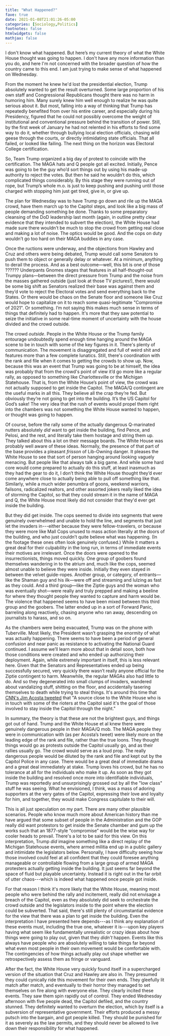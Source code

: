 ```yaml
---
title: "What Happened?"
fave: true
date: 2021-01-08T21:01:26-05:00
categories: [Sociology,Politics]
footnotes: false
htmlwidgets: false
mathjax: false
---
```



I don't know what happened. But here’s my current theory of what the White House thought was going to happen. I don't have any more information than you do, and here I'm not concerned with the broader question of how the country came to this end. I am just trying to make sense of what happened on Wednesday. 

From the moment he knew he'd lost the presidential election, Trump absolutely wanted to get the result overturned. Some large proportion of his own staff and Congressional Republicans thought there was no harm in humoring him. Many surely knew him well enough to realize he was quite serious about it. But most, falling into a way of thinking that Trump has repeatedly benefited from over his entire career, and especially during his Presidency, figured that he could not possibly overcome the weight of institutional and conventional pressure behind the transition of power. Still, by the first week of January he had not relented in his efforts to find some way to do it, whether through bullying local election officials, chasing wild geese through the courts, or directly intimidating state officials. That all failed, or looked like failing. The next thing on the horizon was Electoral College certification.


So, Team Trump organized a big day of protest to coincide with the certification. The MAGA hats and Q people got all excited. Initially, Pence was going to be the guy who’d sort things out by using his made-up authority to reject the votes. But then he said he wouldn’t do this, which complicated things considerably. By this stage they were running out of rope, but Trump’s whole m.o. is just to keep pushing and pushing until those charged with stopping him just get tired, give in, or give up. 

The plan for Wednesday was to have Trump go down and rile up the MAGA crowd, have them march up to the Capitol steps, and look like a big mass of people demanding something be done. Thanks to some preparatory cleansing of the DoD leadership last month (again, in outline pretty clear evidence that they intended to subvert the election), the White House had made sure there wouldn’t be much to stop the crowd from getting real close and making a lot of noise. The optics would be good. And the cops on duty wouldn’t go too hard on their MAGA buddies in any case.

Once the ructions were underway, and the objections from Hawley and Cruz and others were being debated, Trump would call some Senators to push them to object or generally delay or whatever. At a minimum, anything to derail the process. And as a best outcome—well, this bit is one of those ?????? Underpants Gnomes stages that features in all half-thought-out Trumpy plans—between the direct pressure from Trump and the noise from the masses gathered outside (just look at those TV pictures!), there would be some big shift as Senators realized their base was against them and they’d vote to reject the Electoral votes and send everything back to the States. Or there would be chaos on the Senate floor and someone like Cruz would hope to capitalize on it to reach some quasi-legitimate "Compromise of 2021". Or something. I’m not saying this makes much sense in terms of things that definitely had to happen. It's more that they saw potential to seize the initiative in some real-time moment of uncertainty with the house divided and the crowd outside.

The crowd _outside_. People in the White House or the Trump family entourage undoubtedly spend enough time hanging around the MAGA scene to be in touch with some of the key figures in it. There's plenty of communication. The movement is disaggregated and full of weird shit and features more than a few complete lunatics. Still, there's coordination with the rank and file when it comes to getting the crowds to show up. Now, because this was an event that Trump was going to be at himself, the idea was probably that from the crowd's point of view it’d go more like a regular rally, as opposed to something like Charlottesville or the Michigan Statehouse. That is, from the White House’s point of view, the crowd was not actually supposed to get inside the Capitol. The MAGA/Q contingent are the useful marks in all this. They believe all the crap they’re fed. But obviously they’re not going to get into the building. It’s the US Capitol for God’s sake! The very idea that the rush of events would propel them right into the chambers was not something the White House wanted to happen, or thought was going to happen.

Of course, before the rally some of the actually dangerous Q-marinated nutters absolutely _did_ want to get inside the building, find Pence, and Pelosi, and the rest, and literally take them hostage and string them up. They talked about this a lot on their message boards. The White House was probably well aware of these ideas. Normally, the presence of that part of the base provides a pleasant _frisson_ of Lib-Owning danger. It pleases the White House to see that sort of person hanging around looking vaguely menacing. But people like that always talk a big game. And while some hard core would come prepared to actually do this stuff, at least inasmuch as they had the gear to do it, I don’t think the White House thought they’d ever come anywhere close to actually being able to pull off something like that. Similarly, while a much wider penumbra of goons, weekend warriors, failsons, radicalized realtors, and other assorted jokers really liked the idea of storming the Capitol, so that they could stream it in the name of MAGA and Q, the White House most likely did not consider that they'd ever get inside the building.

But they did get inside. The cops seemed to divide into segments that were genuinely overwhelmed and unable to hold the line, and segments that just let the invaders in---either because they were fellow-travelers, or because they were more like Mall Cops unused to mass action literally at the doors of the building, and who just couldn’t quite believe what was happening. (In the footage these ones often look genuinely confused.) While it matters a great deal for their culpability in the long run, in terms of immediate events their motives are irrelevant. Once the doors were opened to the insurrectionists, things moved quickly. One group of goobers found themselves wandering in to the atrium and, much like the cops, seemed almost unable to believe they were inside. Initially they even stayed in between the velvet guide-ropes. Another group, or category, of entrants—like the Shaman guy and his ilk—were off and streaming and lulzing as fast as they could. And a third group—like the Ziptie guys and the woman who was eventually shot—were really and truly prepped and making a beeline for where they thought people they wanted to capture and harm would be. The violence that happened seems to have been mixed between this third group and the goobers. The latter ended up in a sort of Forward Panic, barreling along reactively, chasing anyone who ran away, descending on journalists to harass, and so on.

As the chambers were being evacuated, Trump was on the phone with Tuberville. Most likely, the President wasn’t grasping the enormity of what was actually happening. There seems to have been a period of general confusion and near panic as resistance to activating the National Guard continued. I assume we’ll learn more about that in detail soon, both how those conditions were created and who ended up authorizing their deployment. Again, while extremely important in itself, this is less relevant here. Given that the Senators and Representatives ended up being successfully secured, very quickly there wasn’t really anyone official for the Ziptie contingent to harm. Meanwhile, the regular MAGAs also had little to do. And so they degenerated into small clumps of invaders, wandered about vandalizing stuff, shitting on the floor, and accidentally tasering themselves to death while trying to steal things. It's around this time that [CNN's Jim Acosta tweeted](https://twitter.com/Acosta/status/1346927966144655362) that "A source close to the White House who is in touch with some of the rioters at the Capitol said it's the goal of those involved to stay inside the Capitol through the night." 

In summary, the theory is that these are not the brightest guys, and things got out of hand. Trump and the White House et al knew there were genuinely dangerous people in their MAGA/Q mob. The MAGA people they were in communication with (as per Acosta’s tweet) were likely more on the leading edge of the rank and file, rather than the true loons. They thought things would go as protests outside the Capitol usually go, and as their rallies usually go. The crowd would serve as a loud prop. The really dangerous people would be diluted by the rank and file and kept out by the Capitol Police in any case. There would be a great deal of immediate drama and a great deal immediately at stake. Trump loves his crowd, but he has no tolerance at all for the individuals who make it up. As soon as they got inside the building and resolved once more into identifiable individuals, Trump was reportedly and unsurprisingly grossed out by all the "low class" stuff he was seeing. What he envisioned, I think, was a mass of adoring supporters at the very gates of the Capitol, expressing their love and loyalty for him, and together, they would make Congress capitulate to their will. 

This is all just speculation on my part. There are many other plausible scenarios. People who know much more about American history than me have argued that some subset of people in the Administration and the GOP really did want protestors to get inside the Senate chamber and gum up the works such that an 1877-style “compromise” would be the wise way for cooler heads to prevail. There's a lot to be said for this view. On this interpretation, Trump _did_ imagine something like a direct replay of the Michigan Statehouse events, where armed militia end up in a public gallery and intimidate the legislators below. Personally, I have difficulty seeing how those involved could feel at all confident that they could foresee anything manageable or controllable flowing from a large group of armed MAGA protesters actually getting inside the building. It just seems far beyond the space of fluid but playable uncertainty. Instead it is right out in the far orbit of utter chaos---which is indeed what happened once people got inside. 

For that reason I think it's more likely that the White House, meaning most people who were behind the rally and incitement, really did not envisage a breach of the Capitol, even as they absolutely did seek to orchestrate the crowd outside and the legislators inside to the point where the election could be subverted. That said, there's still plenty of circumstantial evidence for the view that there was a plan to get inside the building. Even the interpretation I have presented here depends---as I think any explanation of these events must, including the true one, whatever it is---upon key players having what seem like fundamentally unrealistic or crazy ideas about how things were going to play out, given that they _didn't_ happen. Events like this always have people who are absolutely willing to take things far beyond what even most people in their own movement would be comfortable with. The contingencies of how things actually play out shape whether we retrospectively assess them as fringe or vanguard.

After the fact, the White House very quickly found itself in a supercharged version of the situation that Cruz and Hawley are also in. They presumed they could cynically ride this movement for their own ends. They gleefully lit match after match, and eventually to their horror they managed to set themselves on fire along with everyone else. They clearly incited these events. They saw them spin rapidly out of control. They ended Wednesday afternoon with five people dead, the Capitol defiled, and the country stunned. They definitely wanted to overturn the election, which by itself is a subversion of representative government. Their efforts produced a messy putsch into the bargain, and got people killed. They should be punished for it as severely as the law permits, and they should never be allowed to live down their responsibility for what happened.
